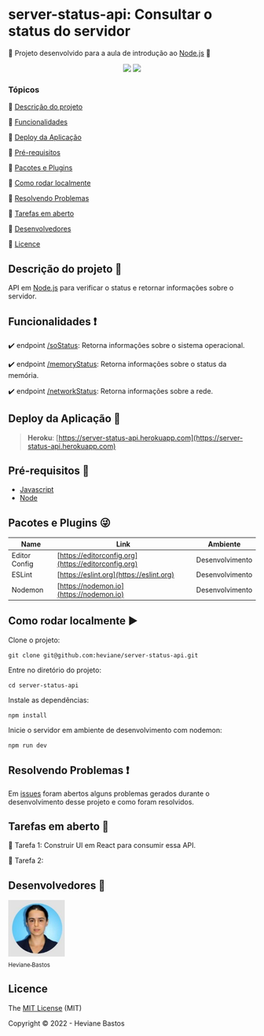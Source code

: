 # server-status-api: Consultar o status do servidor

:rocket: Projeto desenvolvido para a aula de introdução ao [Node.js](https://nodejs.org) :rocket:

<p align="center">
  <img src="https://img.shields.io/badge/License-MIT-green"/>
  <img src="https://img.shields.io/badge/Status-Desenvolvimento-sucess"/>
</p>

### Tópicos

:small_blue_diamond: [Descrição do projeto](#descrição-do-projeto-1st_place_medal)

:small_blue_diamond: [Funcionalidades](#funcionalidades-heavy_exclamation_mark)

:small_blue_diamond: [Deploy da Aplicação](#deploy-da-aplicação-dash)

:small_blue_diamond: [Pré-requisitos](#pré-requisitos-rocket)

:small_blue_diamond: [Pacotes e Plugins](#pacotes-e-plugins-stuck_out_tongue_winking_eye)

:small_blue_diamond: [Como rodar localmente](#como-rodar-localmente-arrow_forward)

:small_blue_diamond: [Resolvendo Problemas](#resolvendo-problemas-exclamation)

:small_blue_diamond: [Tarefas em aberto](#tarefas-em-aberto-open_book)

:small_blue_diamond: [Desenvolvedores](#desenvolvedores-standing_person)

:small_blue_diamond: [Licence](#licence)

## Descrição do projeto :1st_place_medal:

  API em [Node.js](https://nodejs.org) para verificar o status e retornar informações sobre o servidor.

## Funcionalidades :heavy_exclamation_mark:

:heavy_check_mark: endpoint [/soStatus](https://server-status-api.herokuapp.com/soStatus): Retorna informações sobre o sistema operacional.

:heavy_check_mark: endpoint [/memoryStatus](https://server-status-api.herokuapp.com/memoryStatus): Retorna informações sobre o status da memória.

:heavy_check_mark: endpoint [/networkStatus](https://server-status-api.herokuapp.com/networkStatus): Retorna informações sobre a rede.

## Deploy da Aplicação :dash:

> **Heroku**: [https://server-status-api.herokuapp.com](https://server-status-api.herokuapp.com)

## Pré-requisitos :rocket:

- [Javascript](https://developer.mozilla.org/en-US/docs/Web/JavaScript)
- [Node](https://nodejs.org)

## Pacotes e Plugins :stuck_out_tongue_winking_eye:

| Name | Link | Ambiente |
| ---------- | ------ | ---------- |
| Editor Config | [https://editorconfig.org](https://editorconfig.org) | Desenvolvimento |
| ESLint | [https://eslint.org](https://eslint.org) | Desenvolvimento |
| Nodemon | [https://nodemon.io](https://nodemon.io) | Desenvolvimento |

## Como rodar localmente :arrow_forward:

Clone o projeto:

```
git clone git@github.com:heviane/server-status-api.git
```

Entre no diretório do projeto:

```
cd server-status-api
```

Instale as dependências:

```
npm install
```

Inicie o servidor em ambiente de desenvolvimento com nodemon:

```
npm run dev
```

## Resolvendo Problemas :exclamation:

Em [issues](https://github.com/heviane/server-status-api/issues) foram abertos alguns problemas gerados durante o desenvolvimento desse projeto e como foram resolvidos.

## Tarefas em aberto :open_book:

:memo: Tarefa 1: Construir UI em React para consumir essa API.

:memo: Tarefa 2:

## Desenvolvedores :standing_person:

[<img src="./src/img/ProfilePicture.jpeg" width=115><br><sub>Heviane Bastos</sub>](https://github.com/heviane)

## Licence

The [MIT License](https://github.com/heviane/server-status-api/blob/main/LICENSE) (MIT)

Copyright :copyright: 2022 - Heviane Bastos
